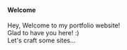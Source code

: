 #### Welcome
Hey, Welcome to my portfolio website! \
Glad to have you here! :) \
Let's craft some sites...
